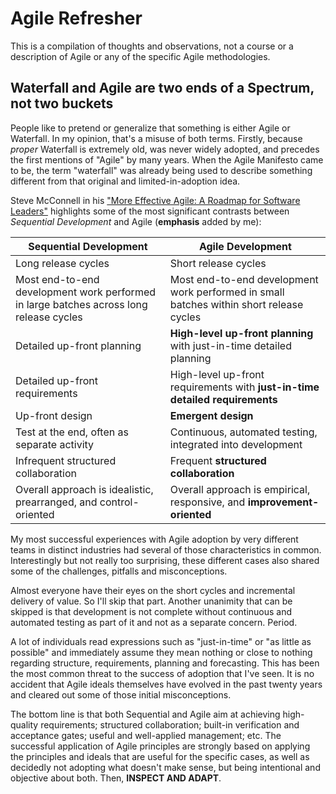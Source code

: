 # Agile Refresher

This is a compilation of thoughts and observations, not a course or a description of Agile or any of the specific Agile methodologies.

## Waterfall and Agile are two ends of a Spectrum, not two buckets

People like to pretend or generalize that something is either Agile or Waterfall. In my opinion, that's a misuse of both terms. Firstly, because *proper* Waterfall is extremely old, was never widely adopted, and precedes the first mentions of "Agile" by many years. When the Agile Manifesto came to be, the term "waterfall" was already being used to describe something different from that original and limited-in-adoption idea.

Steve McConnell in his ["More Effective Agile: A Roadmap for Software Leaders"](https://www.educative.io/courses/more-effective-agile-a-roadmap-for-software-leaders) highlights some of the most significant contrasts between *Sequential Development* and Agile (**emphasis** added by me):

|Sequential Development|Agile Development|
|---|---|
|Long release cycles |Short release cycles|
|Most end-to-end development work performed in large batches across long release cycles|Most end-to-end development work performed in small batches within short release cycles|
|Detailed up-front planning|**High-level up-front planning** with just-in-time detailed planning|
|Detailed up-front requirements|High-level up-front requirements with **just-in-time detailed requirements**|
|Up-front design|**Emergent design**|
|Test at the end, often as separate activity|Continuous, automated testing, integrated into development|
|Infrequent structured collaboration|Frequent **structured collaboration**|
|Overall approach is idealistic, prearranged, and control-oriented|Overall approach is empirical, responsive, and **improvement-oriented**|

My most successful experiences with Agile adoption by very different teams in distinct industries had several of those characteristics in common. Interestingly but not really too surprising, these different cases also shared some of the challenges, pitfalls and misconceptions.

Almost everyone have their eyes on the short cycles and incremental delivery of value. So I'll skip that part. Another unanimity that can be skipped is that development is not complete without continuous and automated testing as part of it and not as a separate concern. Period.

A lot of individuals read expressions such as "just-in-time" or "as little as possible" and immediately assume they mean nothing or close to nothing regarding structure, requirements, planning and forecasting. This has been the most common threat to the success of adoption that I've seen. It is no accident that Agile ideals themselves have evolved in the past twenty years and cleared out some of those initial misconceptions.

The bottom line is that both Sequential and Agile aim at achieving high-quality requirements; structured collaboration; built-in verification and acceptance gates; useful and well-applied management; etc. The successful application of Agile principles are strongly based on applying the principles and ideals that are useful for the specific cases, as well as decidedly not adopting what doesn't make sense, but being intentional and objective about both. Then, **INSPECT AND ADAPT**.
